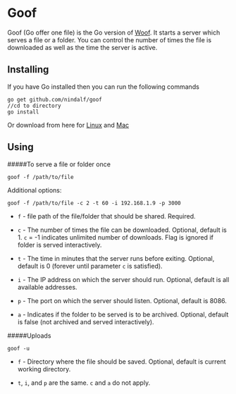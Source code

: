 Goof
========

Goof (Go offer one file) is the Go version of [Woof](https://bitbucket.org/edu/woof/src/). It starts a server which serves a file or a folder. You can control the number of times the file is downloaded as well as the time the server is active.

Installing
---

If you have Go installed then you can run the following commands

```
go get github.com/nindalf/goof
//cd to directory
go install 
```

Or download from here for [Linux](https://github.com/nindalf/goof/releases/download/v0.9/goof) and [Mac](https://github.com/nindalf/goof/releases/download/v0.9/goof-mac)

Using
---

#####To serve a file or folder once

`goof -f /path/to/file`

Additional options:

`goof -f /path/to/file -c 2 -t 60 -i 192.168.1.9 -p 3000`

* `f` - file path of the file/folder that should be shared. Required.

* `c` - The number of times the file can be downloaded. Optional, default is 1. `c` = -1 indicates unlimited number of downloads. Flag is ignored if folder is served interactively.

* `t` - The time in minutes that the server runs before exiting. Optional, default is 0 (forever until parameter `c` is satisfied). 

* `i` - The IP address on which the server should run. Optional, default is all available addresses.

* `p` - The port on which the server should listen. Optional, default is 8086.

* `a` - Indicates if the folder to be served is to be archived. Optional, default is false (not archived and served interactively).

#####Uploads

`goof -u`

* `f` - Directory where the file should be saved. Optional, default is current working directory.

* `t`, `i`, and `p` are the same. `c` and `a` do not apply.
